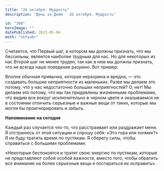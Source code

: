 ```yaml
---
title: "26 октября. Мудрость"
description: "День за Днем - 26 октября. Мудрость"

id: "300"
heroImage: ""
datePublished: 2023-05-04
moth: "oktyabr"
---
```


Считается, что Первый шаг, в котором мы должны признать, что мы бессильны,
является наиболее трудным для нас. Но для некоторых из нас Второй шаг не менее
труден, так как в нем мы должны признать, что не всегда наше поведение
разумно. Вот пример:

Вполне обычная привычка, которая неразумна и вредна, — это создавать большие
неприятности из маленьких. Разве мы делаем это потому, что у нас недостаточно
больших неприятностей? О, нет! Мы делаем это потому, что мы так придавлены
жизненными проблемами, что видим все вокруг исключительно в черном цвете и
оказываемся не в состоянии отличить серьезные и важные вещи от таких, которые
мы могли бы проигнорировать и забыть.

**Напоминание на сегодня**

Каждый раз случается что-то, что расстраивает или раздражает меня. Я
отстранюсь от этой ситуации и спрошу себя: «Это гора или холмик?» Я не буду
тратить время по пустякам. Я сберегу силы, чтобы справиться с большими
проблемами.

«Некоторые беспокоятся и тратят свою энергию по пустякам, которые не
представляют собой особой важности, вместо того, чтобы обратить все внимание
на более серьезные вещи и постараться их исправить».
